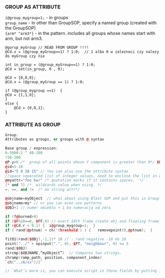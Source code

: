 ### GROUP AS ATTRIBUTE

`i@group_mygroup=1;` - in groups   
`group_name` - In other than GroupSOP, specify a named group (created with the GroupSOP)  
`{arm* ^arm3*}`  - in the pattern. includes all groups whose names start with arm, but not arm3.  
```
@gorup_myGroup // READ FROM GROUP !!!!
@Cd.x = (@group_myGroup==1) ? 1:0;  // 1 albo 0 w zaleznoci czy nalezy do myGroup czy nie 
```
```
int in_group = (@group_myGroup==1) ? 1:0;
@Cd = set(in_group, 0 , 0);
```
```
@Cd = {0,0,0};
@Cd.x = (@group_myGroup == 1) ? 1:0;
```
```
if (@group_mygroup ==1)  {
@Cd = {1,1,0};
}
else {
    @Cd = {0,0,1};
}
```
### ATTRIBUTE AS GROUP
```cpp
Group:
Attributes as groups, or groups with @ syntax

Base group / expression:
0-5000:2 ^ 40-200
!50-200
@P.y>0 /*  group of all points whose Y component is greater than 0*/ $BBY>.9999 
@id=5-10
@id="5 8 10 15" // You can also use the attribute syntax 
//space separated list of integer values, need to enclose the list in quotes.
@myattr="foo bar" /* quotation marks if it contains spaces,  */  
(* and ?) /*  wildcards value when using  */ 
=, ==, and !=  /* on string attr*/

@objname=myObject  // what about using Blast SOP and put this in Group field:
@objname=my* // or you can even use patterns
$OBJ+1 // numer obiektu + 1 bo numeracja od zera

if (f@burned>0)
if ($F%10==0, $FF,0) // evert 10th frame create obj and floating frame 
if (@Cd.r < 0.1) {  i@group_mygroup=1;  }
if ( rand(@ptnum) > ch('threshold') ) {   removepoint(0,@ptnum);  }

fit01(rand($OBj),-1,1)* 10 // - rand negative -10 do 10
point("../" + opinput(".", 0), $PT, "neighbour", 0) <= 3
rand($OBJ)
strcmp($OBJNAME,“myObject”)  // Compares two strings.
chramp(ramp_path, position, component_index)
`ch("../A/sx")/2` 

// `What’s more is, you can execute script in those fields by putting it in back-ticks.`
```
